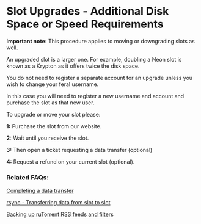 Slot Upgrades - Additional Disk Space or Speed Requirements
===========================================================

**Important note:** This procedure applies to moving or downgrading slots as well.  
  
An upgraded slot is a larger one. For example, doubling a Neon slot is known as a Krypton as it offers twice the disk space.  
  
You do not need to register a separate account for an upgrade unless you wish to change your feral username.  
  
In this case you will need to register a new username and account and purchase the slot as that new user.  
  
To upgrade or move your slot please:  
  
**1:** Purchase the slot from our website.  
  
**2:** Wait until you receive the slot.  
  
**3:** Then open a ticket requesting a data transfer (optional)  
  
**4:** Request a refund on your current slot (optional).  
  

### Related FAQs:

  
[Completing a data transfer](https://www.feralhosting.com/faq/view?question=122)  
  
[rsync - Transferring data from slot to slot](https://www.feralhosting.com/faq/view?question=117)  
  
[Backing up ruTorrent RSS feeds and filters](https://www.feralhosting.com/faq/view?question=162)  
  

